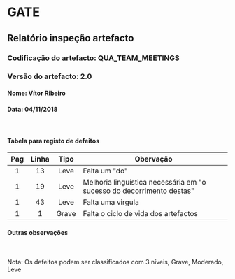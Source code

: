 # GATE
## Relatório inspeção artefacto
### Codificação do artefacto: QUA_TEAM_MEETINGS
### Versão do artefacto: 2.0
#### Nome: Vítor Ribeiro
#### Data: 04/11/2018

</br>

#### Tabela para registo de defeitos
|Pag|Linha|Tipo|Obervação
|:---:|:---:|:---:|---
|1|13|Leve|Falta um "do"
|1|19|Leve|Melhoria linguística necessária em "o sucesso do decorrimento destas"
|1|43|Leve|Falta uma virgula
|1|1|Grave|Falta o ciclo de vida dos artefactos

#### Outras observações

</br>

Nota: Os defeitos podem ser classificados com 3 níveis, Grave, Moderado, Leve
